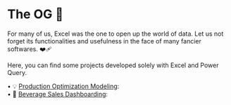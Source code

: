# The OG 🥇
For many of us, Excel was the one to open up the world of data. Let us not forget its functionalities and usefulness in the face of many fancier softwares. ❤️‍🩹  

Here, you can find some projects developed solely with Excel and Power Query.  

• 💡 [Production Optimization Modeling](https://github.com/isabelabpas/excel_projects/tree/main/Excel%20Optimization%20Project):  
• 🧃 [Beverage Sales Dashboarding](https://github.com/isabelabpas/excel_projects/tree/f26c014338d8cb149177e45f87f3af3da3ddaccc/Beverage%20Sales%20Project):  
